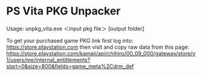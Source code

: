 PS Vita PKG Unpacker
====================
Usage: unpkg_vita.exe ＜input pkg file＞ [output folder]

To get your purchased game PKG link first log into: https://store.playstation.com
then visit and copy raw data from this page: https://store.playstation.com/kamaji/api/chihiro/00_09_000/gateway/store/v1/users/me/internal_entitlements?start=0&size=800&fields=game_meta%2Cdrm_def
